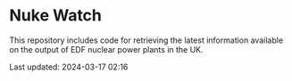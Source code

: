 # Nuke Watch

This repository includes code for retrieving the latest information available on the output of EDF nuclear power plants in the UK.

Last updated: 2024-03-17 02:16